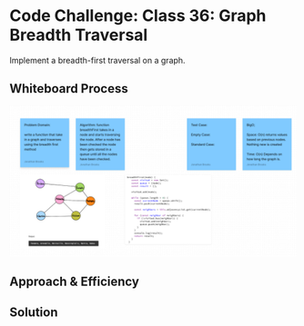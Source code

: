 # Code Challenge: Class 36: Graph Breadth Traversal
<!-- Description of the challenge -->
Implement a breadth-first traversal on a graph.

## Whiteboard Process
<!-- Embedded whiteboard image -->
![whiteboard](./whiteboard.png)

## Approach & Efficiency
<!-- What approach did you take? Why? What is the Big O space/time for this approach? -->

## Solution
<!-- Show how to run your code, and examples of it in action -->
